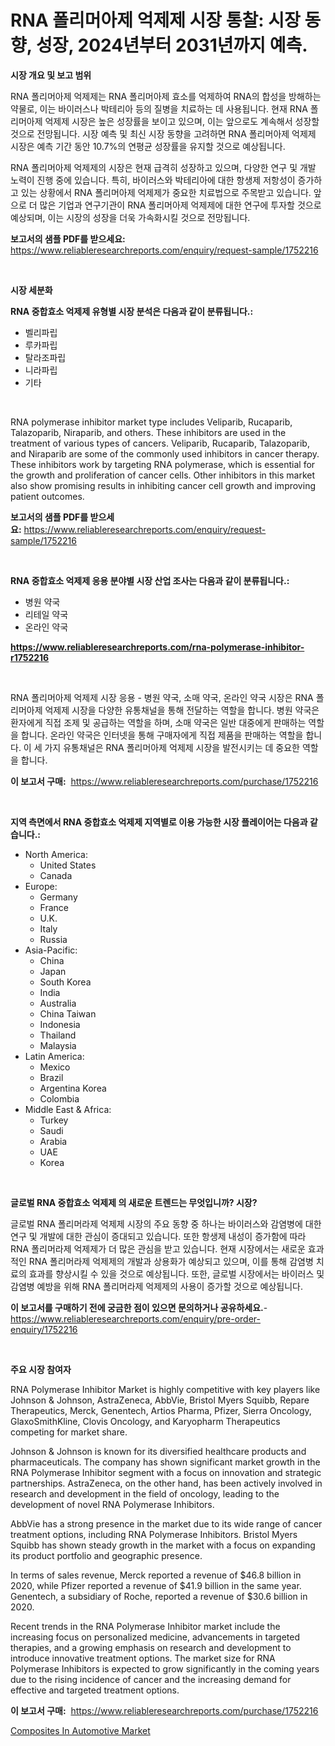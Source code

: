 <p><h1>RNA 폴리머아제 억제제 시장 통찰: 시장 동향, 성장, 2024년부터 2031년까지 예측.</h1></p><p><strong>시장 개요 및 보고 범위</strong></p>
<p><p>RNA 폴리머아제 억제제는 RNA 폴리머아제 효소를 억제하여 RNA의 합성을 방해하는 약물로, 이는 바이러스나 박테리아 등의 질병을 치료하는 데 사용됩니다. 현재 RNA 폴리머아제 억제제 시장은 높은 성장률을 보이고 있으며, 이는 앞으로도 계속해서 성장할 것으로 전망됩니다. 시장 예측 및 최신 시장 동향을 고려하면 RNA 폴리머아제 억제제 시장은 예측 기간 동안 10.7%의 연평균 성장률을 유지할 것으로 예상됩니다.</p><p>RNA 폴리머아제 억제제의 시장은 현재 급격히 성장하고 있으며, 다양한 연구 및 개발 노력이 진행 중에 있습니다. 특히, 바이러스와 박테리아에 대한 항생제 저항성이 증가하고 있는 상황에서 RNA 폴리머아제 억제제가 중요한 치료법으로 주목받고 있습니다. 앞으로 더 많은 기업과 연구기관이 RNA 폴리머아제 억제제에 대한 연구에 투자할 것으로 예상되며, 이는 시장의 성장을 더욱 가속화시킬 것으로 전망됩니다.</p></p>
<p><strong>보고서의 샘플 PDF를 받으세요:</strong> <a href="https://www.reliableresearchreports.com/enquiry/request-sample/1752216">https://www.reliableresearchreports.com/enquiry/request-sample/1752216</a></p>
<p>&nbsp;</p>
<p><strong>시장 세분화</strong></p>
<p><strong>RNA 중합효소 억제제 유형별 시장 분석은 다음과 같이 분류됩니다.:</strong></p>
<p><ul><li>벨리파립</li><li>루카파립</li><li>탈라조파립</li><li>니라파립</li><li>기타</li></ul></p>
<p>&nbsp;</p>
<p><p>RNA polymerase inhibitor market type includes Veliparib, Rucaparib, Talazoparib, Niraparib, and others. These inhibitors are used in the treatment of various types of cancers. Veliparib, Rucaparib, Talazoparib, and Niraparib are some of the commonly used inhibitors in cancer therapy. These inhibitors work by targeting RNA polymerase, which is essential for the growth and proliferation of cancer cells. Other inhibitors in this market also show promising results in inhibiting cancer cell growth and improving patient outcomes.</p></p>
<p><strong>보고서의 샘플 PDF를 받으세요:</strong>&nbsp;<a href="https://www.reliableresearchreports.com/enquiry/request-sample/1752216">https://www.reliableresearchreports.com/enquiry/request-sample/1752216</a></p>
<p>&nbsp;</p>
<p><strong> RNA 중합효소 억제제 응용 분야별 시장 산업 조사는 다음과 같이 분류됩니다.:</strong></p>
<p><ul><li>병원 약국</li><li>리테일 약국</li><li>온라인 약국</li></ul></p>
<p><strong><a href="https://www.reliableresearchreports.com/rna-polymerase-inhibitor-r1752216">https://www.reliableresearchreports.com/rna-polymerase-inhibitor-r1752216</a></strong></p>
<p>&nbsp;</p>
<p><p>RNA 폴리머아제 억제제 시장 응용 - 병원 약국, 소매 약국, 온라인 약국 시장은 RNA 폴리머아제 억제제 시장을 다양한 유통채널을 통해 전달하는 역할을 합니다. 병원 약국은 환자에게 직접 조제 및 공급하는 역할을 하며, 소매 약국은 일반 대중에게 판매하는 역할을 합니다. 온라인 약국은 인터넷을 통해 구매자에게 직접 제품을 판매하는 역할을 합니다. 이 세 가지 유통채널은 RNA 폴리머아제 억제제 시장을 발전시키는 데 중요한 역할을 합니다.</p></p>
<p><strong>이 보고서 구매:</strong>&nbsp; <a href="https://www.reliableresearchreports.com/purchase/1752216">https://www.reliableresearchreports.com/purchase/1752216</a></p>
<p>&nbsp;</p>
<p><strong>지역 측면에서 RNA 중합효소 억제제 지역별로 이용 가능한 시장 플레이어는 다음과 같습니다.:</strong></p>
<p><ul>
    <li>
        North America:
        <ul>
            <li>United States</li>
            <li>Canada</li>
        </ul>
    </li>
    <li>
        Europe:
        <ul>
            <li>Germany</li>
            <li>France</li>
            <li>U.K.</li>
            <li>Italy</li>
            <li>Russia</li>
        </ul>
    </li>
    <li>
        Asia-Pacific:
        <ul>
            <li>China</li>
            <li>Japan</li>
            <li>South Korea</li>
            <li>India</li>
            <li>Australia</li>
            <li>China Taiwan</li>
            <li>Indonesia</li>
            <li>Thailand</li>
            <li>Malaysia</li>
        </ul>
    </li>
    <li>
        Latin America:
        <ul>
            <li>Mexico</li>
            <li>Brazil</li>
            <li>Argentina Korea</li>
            <li>Colombia</li>
        </ul>
    </li>
    <li>
        Middle East & Africa:
        <ul>
            <li>Turkey</li>
            <li>Saudi</li>
            <li>Arabia</li>
            <li>UAE</li>
            <li>Korea</li>
        </ul>
    </li>
    </ul></p>
<p>&nbsp;</p>
<p><strong>글로벌 RNA 중합효소 억제제 의 새로운 트렌드는 무엇입니까? 시장?</strong></p>
<p><p>글로벌 RNA 폴리머라제 억제제 시장의 주요 동향 중 하나는 바이러스와 감염병에 대한 연구 및 개발에 대한 관심이 증대되고 있습니다. 또한 항생제 내성이 증가함에 따라 RNA 폴리머라제 억제제가 더 많은 관심을 받고 있습니다. 현재 시장에서는 새로운 효과적인 RNA 폴리머라제 억제제의 개발과 상용화가 예상되고 있으며, 이를 통해 감염병 치료의 효과를 향상시킬 수 있을 것으로 예상됩니다. 또한, 글로벌 시장에서는 바이러스 및 감염병 예방을 위해 RNA 폴리머라제 억제제의 사용이 증가할 것으로 예상됩니다.</p></p>
<p><strong>이 보고서를 구매하기 전에 궁금한 점이 있으면 문의하거나 공유하세요.</strong>- <a href="https://www.reliableresearchreports.com/enquiry/pre-order-enquiry/1752216">https://www.reliableresearchreports.com/enquiry/pre-order-enquiry/1752216</a></p>
<p>&nbsp;</p>
<p><strong>주요 시장 참여자</strong></p>
<p><p>RNA Polymerase Inhibitor Market is highly competitive with key players like Johnson & Johnson, AstraZeneca, AbbVie, Bristol Myers Squibb, Repare Therapeutics, Merck, Genentech, Artios Pharma, Pfizer, Sierra Oncology, GlaxoSmithKline, Clovis Oncology, and Karyopharm Therapeutics competing for market share.</p><p>Johnson & Johnson is known for its diversified healthcare products and pharmaceuticals. The company has shown significant market growth in the RNA Polymerase Inhibitor segment with a focus on innovation and strategic partnerships. AstraZeneca, on the other hand, has been actively involved in research and development in the field of oncology, leading to the development of novel RNA Polymerase Inhibitors.</p><p>AbbVie has a strong presence in the market due to its wide range of cancer treatment options, including RNA Polymerase Inhibitors. Bristol Myers Squibb has shown steady growth in the market with a focus on expanding its product portfolio and geographic presence.</p><p>In terms of sales revenue, Merck reported a revenue of $46.8 billion in 2020, while Pfizer reported a revenue of $41.9 billion in the same year. Genentech, a subsidiary of Roche, reported a revenue of $30.6 billion in 2020.</p><p>Recent trends in the RNA Polymerase Inhibitor market include the increasing focus on personalized medicine, advancements in targeted therapies, and a growing emphasis on research and development to introduce innovative treatment options. The market size for RNA Polymerase Inhibitors is expected to grow significantly in the coming years due to the rising incidence of cancer and the increasing demand for effective and targeted treatment options.</p></p>
<p><strong>이 보고서 구매:</strong>&nbsp;&nbsp;<a href="https://www.reliableresearchreports.com/purchase/1752216">https://www.reliableresearchreports.com/purchase/1752216</a></p>
<p><p><a href="https://funky-papaya-cf4.notion.site/Composites-In-Automotive-Market-Size-Share-Trends-Analysis-Report-By-Material-By-Type-By-End-us-8ceb2635462f4ed1bddb1cc6f18dd599">Composites In Automotive Market</a></p></p>